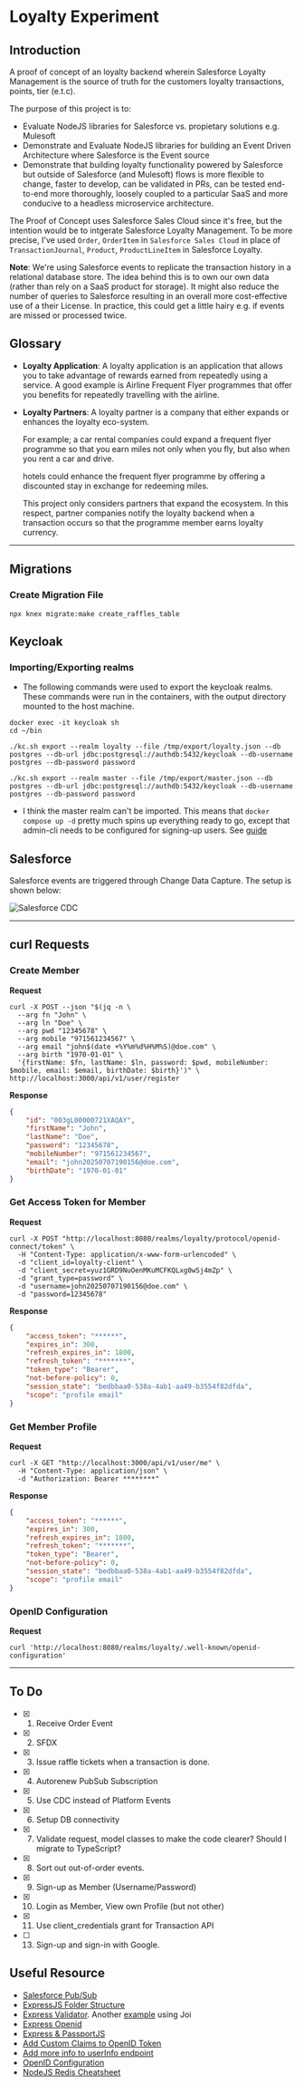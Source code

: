 # Loyalty Experiment

## Introduction

A proof of concept of an loyalty backend wherein Salesforce Loyalty Management is the source of truth for the customers loyalty transactions, points, tier (e.t.c).

The purpose of this project is to:
- Evaluate NodeJS libraries for Salesforce vs. propietary solutions e.g. Mulesoft
- Demonstrate and Evaluate NodeJS libraries for building an Event Driven Architecture where Salesforce is the Event source
- Demonstrate that building loyalty functionality powered by Salesforce but outside of Salesforce (and Mulesoft) flows is more flexible to change, faster to develop, can be validated in PRs, can be tested end-to-end more thoroughly, loosely coupled to a particular SaaS and more conducive to a headless microservice architecture.

The Proof of Concept uses Salesforce Sales Cloud since it's free, but the intention would be to intgerate Salesforce Loyalty Management. To be more precise, I've used `Order`, `OrderItem` in `Salesforce Sales Cloud` in place of `TransactionJournal`, `Product`, `ProductLineItem` in Salesforce Loyalty.

**Note**: We're using Salesforce events to replicate the transaction history in a relational database store. The idea behind this is to own our own data (rather than rely on a SaaS product for storage). It might also reduce the number of queries to Salesforce resulting in an overall more cost-effective use of a their License. In practice, this could get a little hairy e.g. if events are missed or processed twice.

## Glossary

- **Loyalty Application**: A loyalty application is an application that allows you to take advantage of rewards earned from repeatedly using a service. A good example is Airline Frequent Flyer programmes that offer you benefits for repeatedly travelling with the airline.

- **Loyalty Partners**: A loyalty partner is a company that either expands or enhances the loyalty eco-system. 

    For example; a car rental companies could expand a frequent flyer programme so that you earn miles not only when you fly, but also when you rent a car and drive.

    hotels could enhance the frequent flyer programme by offering a discounted stay in exchange for redeeming miles.

    This project only considers partners that expand the ecosystem. In this respect, partner companies notify the loyalty backend when a transaction occurs so that the programme member earns loyalty currency.

---

## Migrations

### Create Migration File

```
npx knex migrate:make create_raffles_table 
```

## Keycloak

### Importing/Exporting realms

- The following commands were used to export the keycloak realms. These commands were run in the containers, with the output directory mounted to the host machine.

```shell
docker exec -it keycloak sh
cd ~/bin

./kc.sh export --realm loyalty --file /tmp/export/loyalty.json --db postgres --db-url jdbc:postgresql://authdb:5432/keycloak --db-username postgres --db-password password

./kc.sh export --realm master --file /tmp/export/master.json --db postgres --db-url jdbc:postgresql://authdb:5432/keycloak --db-username postgres --db-password password
```

- I think the master realm can't be imported. This means that `docker compose up -d` pretty much spins up everything ready to go, except that admin-cli needs to be configured for signing-up users. See [guide](./backend/docs/keycloak-setup.md#sign-up)

## Salesforce

Salesforce events are triggered through Change Data Capture. The setup is shown below:

![Salesforce CDC](./backend/docs/media/Salesforce-CDC-Setup.png)

---
## curl Requests

### Create Member

**Request**

```shell
curl -X POST --json "$(jq -n \
  --arg fn "John" \
  --arg ln "Doe" \
  --arg pwd "12345678" \
  --arg mobile "971561234567" \
  --arg email "john$(date +%Y%m%d%H%M%S)@doe.com" \
  --arg birth "1970-01-01" \
  '{firstName: $fn, lastName: $ln, password: $pwd, mobileNumber: $mobile, email: $email, birthDate: $birth}')" \
http://localhost:3000/api/v1/user/register
```

**Response**

```json
{
    "id": "003gL00000721XAQAY",
    "firstName": "John",
    "lastName": "Doe",
    "password": "12345678",
    "mobileNumber": "971561234567",
    "email": "john20250707190156@doe.com",
    "birthDate": "1970-01-01"
}  
```

### Get Access Token for Member

**Request**

```shell
curl -X POST "http://localhost:8080/realms/loyalty/protocol/openid-connect/token" \
  -H "Content-Type: application/x-www-form-urlencoded" \
  -d "client_id=loyalty-client" \
  -d "client_secret=yuz1GRD9NuOenMKuMCFKQLxg0wSj4mZp" \
  -d "grant_type=password" \
  -d "username=john20250707190156@doe.com" \
  -d "password=12345678"
```

**Response**

```json
{
    "access_token": "******",
    "expires_in": 300,
    "refresh_expires_in": 1800,
    "refresh_token": "*******",
    "token_type": "Bearer",
    "not-before-policy": 0,
    "session_state": "bedbbaa0-538a-4ab1-aa49-b3554f82dfda",
    "scope": "profile email"
}
```

### Get Member Profile

**Request**

```shell
curl -X GET "http://localhost:3000/api/v1/user/me" \
  -H "Content-Type: application/json" \
  -d "Authorization: Bearer ********"
```

**Response**

```json
{
    "access_token": "******",
    "expires_in": 300,
    "refresh_expires_in": 1800,
    "refresh_token": "*******",
    "token_type": "Bearer",
    "not-before-policy": 0,
    "session_state": "bedbbaa0-538a-4ab1-aa49-b3554f82dfda",
    "scope": "profile email"
}
```

### OpenID Configuration

**Request**
```shell
curl 'http://localhost:8080/realms/loyalty/.well-known/openid-configuration'
```

---

## To Do

- [x] 1. Receive Order Event
- [x] 2. SFDX
- [x] 3. Issue raffle tickets when a transaction is done. 
- [x] 4. Autorenew PubSub Subscription
- [x] 5. Use CDC instead of Platform Events
- [x] 6. Setup DB connectivity
- [x] 7. Validate request, model classes to make the code clearer? Should I migrate to TypeScript?
- [x] 8. Sort out out-of-order events.
- [x] 9. Sign-up as Member (Username/Password)
- [x] 10. Login as Member, View own Profile (but not other)
- [x] 11. Use client_credentials grant for Transaction API 
- [ ] 13. Sign-up and sign-in with Google.

## Useful Resource

- [Salesforce Pub/Sub](https://jungleeforce.com/2021/11/11/connecting-to-salesforce-using-pub-sub-api-grpc/)
- [ExpressJS Folder Structure](https://www.codemzy.com/blog/nodejs-file-folder-structure)
- [Express Validator](https://stackoverflow.com/a/70637527/821110). Another [example](https://stackoverflow.com/a/60592312/821110) using Joi
- [Express Openid](https://medium.com/keycloak/keycloak-express-openid-client-fabea857f11f)
- [Express & PassportJS](https://curity.io/resources/learn/oidc-node-express/)
- [Add Custom Claims to OpenID Token](https://medium.com/@ramanamuttana/custom-attribute-in-keycloak-access-token-831b4be7384a)
- [Add more info to userInfo endpoint](https://stackoverflow.com/questions/75869268/get-roles-from-keycloak-userinfo-endpoint)
- [OpenID Configuration](http://localhost:8080/realms/loyalty/.well-known/openid-configuration)
- [NodeJS Redis Cheatsheet](https://redis.js.org/#node-redis-usage-redis-commands)
